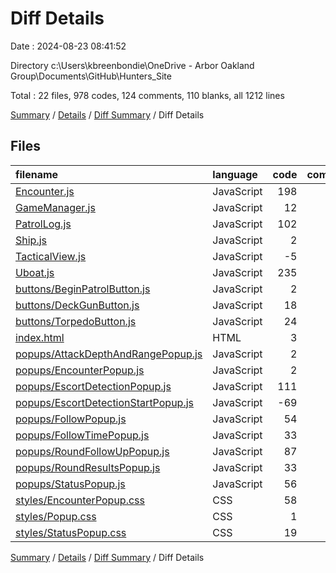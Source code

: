 # Diff Details

Date : 2024-08-23 08:41:52

Directory c:\\Users\\kbreenbondie\\OneDrive - Arbor Oakland Group\\Documents\\GitHub\\Hunters_Site

Total : 22 files,  978 codes, 124 comments, 110 blanks, all 1212 lines

[Summary](results.md) / [Details](details.md) / [Diff Summary](diff.md) / Diff Details

## Files
| filename | language | code | comment | blank | total |
| :--- | :--- | ---: | ---: | ---: | ---: |
| [Encounter.js](/Encounter.js) | JavaScript | 198 | 21 | 13 | 232 |
| [GameManager.js](/GameManager.js) | JavaScript | 12 | 1 | 2 | 15 |
| [PatrolLog.js](/PatrolLog.js) | JavaScript | 102 | 10 | 15 | 127 |
| [Ship.js](/Ship.js) | JavaScript | 2 | 0 | 0 | 2 |
| [TacticalView.js](/TacticalView.js) | JavaScript | -5 | 0 | 0 | -5 |
| [Uboat.js](/Uboat.js) | JavaScript | 235 | 44 | 15 | 294 |
| [buttons/BeginPatrolButton.js](/buttons/BeginPatrolButton.js) | JavaScript | 2 | 0 | 0 | 2 |
| [buttons/DeckGunButton.js](/buttons/DeckGunButton.js) | JavaScript | 18 | 2 | 0 | 20 |
| [buttons/TorpedoButton.js](/buttons/TorpedoButton.js) | JavaScript | 24 | 5 | 0 | 29 |
| [index.html](/index.html) | HTML | 3 | 0 | 0 | 3 |
| [popups/AttackDepthAndRangePopup.js](/popups/AttackDepthAndRangePopup.js) | JavaScript | 2 | 0 | 0 | 2 |
| [popups/EncounterPopup.js](/popups/EncounterPopup.js) | JavaScript | 2 | 0 | 0 | 2 |
| [popups/EscortDetectionPopup.js](/popups/EscortDetectionPopup.js) | JavaScript | 111 | 5 | 17 | 133 |
| [popups/EscortDetectionStartPopup.js](/popups/EscortDetectionStartPopup.js) | JavaScript | -69 | -7 | -13 | -89 |
| [popups/FollowPopup.js](/popups/FollowPopup.js) | JavaScript | 54 | 10 | 14 | 78 |
| [popups/FollowTimePopup.js](/popups/FollowTimePopup.js) | JavaScript | 33 | 3 | 9 | 45 |
| [popups/RoundFollowUpPopup.js](/popups/RoundFollowUpPopup.js) | JavaScript | 87 | 7 | 11 | 105 |
| [popups/RoundResultsPopup.js](/popups/RoundResultsPopup.js) | JavaScript | 33 | 2 | 7 | 42 |
| [popups/StatusPopup.js](/popups/StatusPopup.js) | JavaScript | 56 | 21 | 12 | 89 |
| [styles/EncounterPopup.css](/styles/EncounterPopup.css) | CSS | 58 | 0 | 6 | 64 |
| [styles/Popup.css](/styles/Popup.css) | CSS | 1 | 0 | 0 | 1 |
| [styles/StatusPopup.css](/styles/StatusPopup.css) | CSS | 19 | 0 | 2 | 21 |

[Summary](results.md) / [Details](details.md) / [Diff Summary](diff.md) / Diff Details